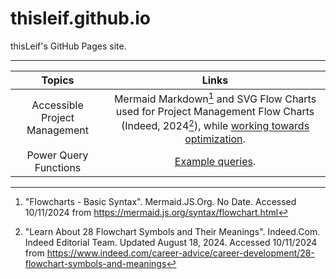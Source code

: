 # thisleif.github.io
thisLeif's GitHub Pages site.

---

| **Topics** | **Links** |
| :-------------------------: | :--------------: |
| Accessible Project Management | Mermaid Markdown[^1] and SVG Flow Charts used for Project Management Flow Charts (Indeed, 2024[^2]), while [working towards optimization](https://github.com/thisLeif/thisleif.github.io/blob/main/PM-Accessible.md). |
| Power Query Functions | [Example queries](https://github.com/thisLeif/thisleif.github.io/blob/main/Samples/PowerQuery). |

[^1]: "Flowcharts - Basic Syntax". Mermaid.JS.Org. No Date. Accessed 10/11/2024 from https://mermaid.js.org/syntax/flowchart.html  
[^2]: "Learn About 28 Flowchart Symbols and Their Meanings". Indeed.Com. Indeed Editorial Team. Updated August 18, 2024. Accessed 10/11/2024 from https://www.indeed.com/career-advice/career-development/28-flowchart-symbols-and-meanings